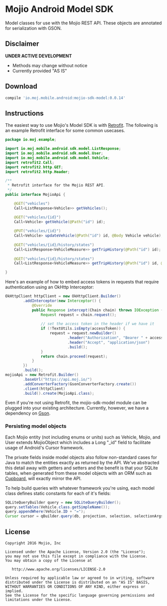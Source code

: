 # Mojio Android Model SDK #

Model classes for use with the Mojio REST API. These objects are annotated for serialization with
GSON.

## Disclaimer ##
**UNDER ACTIVE DEVELOPMENT**

* Methods may change without notice
* Currently provided "AS IS"

## Download ##
```gradle
compile 'io.moj.mobile.android:mojio-sdk-model:0.0.14'
```

## Instructions ##

The easiest way to use Mojio's Model SDK is with [Retrofit](http://square.github.io/retrofit/). The
following is an example Retrofit interface for some common usecases. 

```java
package io.moj.example;

import io.moj.mobile.android.sdk.model.ListResponse;
import io.moj.mobile.android.sdk.model.User;
import io.moj.mobile.android.sdk.model.Vehicle;
import retrofit2.Call;
import retrofit2.http.GET;
import retrofit2.http.Header;

/**
 * Retrofit interface for the Mojio REST API.
 */
public interface MojioApi {

    @GET("vehicles")
    Call<ListResponse<Vehicle>> getVehicles();

    @GET("vehicles/{id}")
    Call<Vehicle> getVehicle(@Path("id") id);
    
    @PUT("vehicles/{id}")
    Call<Vehicle> updateVehicle(@Path("id") id, @Body Vehicle vehicle);
    
    @GET("vehicles/{id}/history/states")
    Call<ListResponse<VehicleMeasure>> getTripHistory(@Path("id") id);
    
    @GET("vehicles/{id}/history/states")
    Call<ListResponse<VehicleMeasure>> getTripHistory(@Path("id") id, @Query("skip") int skip, @Query("take") int take);

}
```

Here's an example of how to embed access tokens in requests that require authentication using an
OkHttp Interceptor:

```java
OkHttpClient httpClient = new OkHttpClient.Builder()
        .addInterceptor(new Interceptor() {
            @Override
            public Response intercept(Chain chain) throws IOException {
                Request request = chain.request();
            
                // set the access token in the header if we have it
                if (!TextUtils.isEmpty(accessToken)) {
                    request = request.newBuilder()
                            .header("Authorization", "Bearer " + accessToken)
                            .header("Accept", "application/json")
                            .build();
                }
                return chain.proceed(request);
            }
        })
        .build();
mojioApi = new Retrofit.Builder()
        .baseUrl("https://api.moj.io/")
        .addConverterFactory(GsonConverterFactory.create())
        .client(httpClient)
        .build().create(MojioApi.class);
```

Even if you're not using Retrofit, the mojio-sdk-model module can be plugged into your existing
architecture. Currently, however, we have a dependency on [Gson](https://github.com/google/gson).

### Persisting model objects ###
Each Mojio entity (not including enums or units) such as Vehicle, Mojio, and User extends
MojioObject which includes a Long "_id" field to facilitate usage of Android's Cursor framework.
 
The private fields inside model objects also follow non-standard cases for Java to match the
entities exactly as returned by the API. We've abstracted this detail away with getters and setters
and the benefit is that your SQLite tables, when generated from these model objects with an ORM such
as [Cupboard](https://bitbucket.org/littlerobots/cupboard), will exactly mirror the API.

To help build queries with whatever framework you're using, each model class defines static
constants for each of it's fields:

```java
SQLiteQueryBuilder query = new SQLiteQueryBuilder(); 
query.setTables(Vehicle.class.getSimpleName()); 
query.appendWhere(Vehicle.ID + "="); 
Cursor cursor = qBuilder.query(db, projection, selection, selectionArgs, null, null, orderBy); 
```
  
## License ##
    Copyright 2016 Mojio, Inc
    
    Licensed under the Apache License, Version 2.0 (the "License");
    you may not use this file except in compliance with the License.
    You may obtain a copy of the License at
    
       http://www.apache.org/licenses/LICENSE-2.0
    
    Unless required by applicable law or agreed to in writing, software
    distributed under the License is distributed on an "AS IS" BASIS,
    WITHOUT WARRANTIES OR CONDITIONS OF ANY KIND, either express or implied.
    See the License for the specific language governing permissions and
    limitations under the License.
